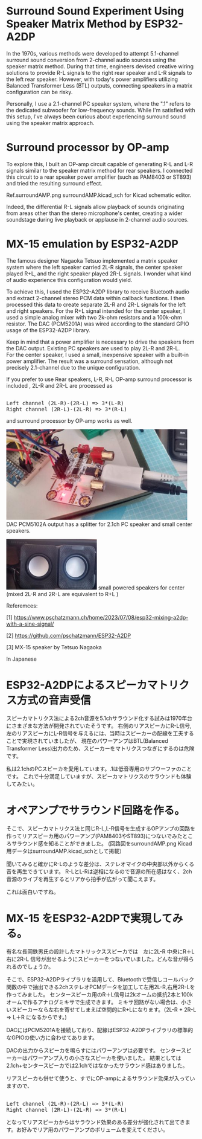 # Surround Sound Experiment Using Speaker Matrix Method by ESP32-A2DP

In the 1970s, various methods were developed to attempt 5.1-channel surround sound conversion from 2-channel audio sources using the speaker matrix method. During that time, engineers devised creative wiring solutions to provide R-L signals to the right rear speaker and L-R signals to the left rear speaker. However, with today's power amplifiers utilizing Balanced Transformer Less (BTL) outputs, connecting speakers in a matrix configuration can be risky.

Personally, I use a 2.1-channel PC speaker system, where the ".1" refers to the dedicated subwoofer for low-frequency sounds. While I'm satisfied with this setup, I've always been curious about experiencing surround sound using the speaker matrix approach.

# Surround processor by OP-amp

To explore this, I built an OP-amp circuit capable of generating R-L and L-R signals similar to the speaker matrix method for rear speakers.
I connected this circuit to a rear speaker power amplifier (such as PAM8403 or ST893) and tried the resulting surround effect. 

Ref.surroundAMP.png surroundAMP.kicad_sch for Kicad schematic editor.

Indeed, the differential R-L signals allow playback of sounds originating from areas other than the stereo microphone's center, creating a wider soundstage during live playback or applause in 2-channel audio sources.

# MX-15 emulation by ESP32-A2DP

The famous designer Nagaoka Tetsuo implemented a matrix speaker system where the left speaker carried 2L-R signals, the center speaker played R+L, and the right speaker played 2R-L signals. I wonder what kind of audio experience this configuration would yield.

To achieve this, I used the ESP32-A2DP library to receive Bluetooth audio and extract 2-channel stereo PCM data within callback functions. I then processed this data to create separate 2L-R and 2R-L signals for the left and right speakers. For the R+L signal intended for the center speaker, I used a simple analog mixer with two 2k-ohm resistors and a 100k-ohm resistor. The DAC (PCM5201A) was wired according to the standard GPIO usage of the ESP32-A2DP library.

Keep in mind that a power amplifier is necessary to drive the speakers from the DAC output. Existing PC speakers are used to play 2L-R and 2R-L.  
For the center speaker, I used a small, inexpensive speaker with a built-in power amplifier. 
The result was a surround sensation, although not precisely 2.1-channel due to the unique configuration.

If you prefer to use Rear speakers,  L-R, R-L OP-amp surround processor is included , 2L-R and 2R-L are processed as 
<pre> 
Left channel (2L-R)-(2R-L) => 3*(L-R) 
Right channel (2R-L)-(2L-R) => 3*(R-L) 
</pre>
and surround processor by OP-amp works as well.

![](PCM5102A.JPG) DAC PCM5102A output has a splitter for 2.1ch PC speaker and small center speakers.

![](SmallCenterSpeakerforR+L.JPG) small powered speakers for center (mixed 2L-R and 2R-L are equivalent to R+L )

Referemces:

[1] https://www.pschatzmann.ch/home/2023/07/08/esp32-mixing-a2dp-with-a-sine-signal/

[2] https://github.com/pschatzmann/ESP32-A2DP

[3] MX-15 speaker by Tetsuo Nagaoka


In Japanese

# ESP32-A2DPによるスピーカマトリクス方式の音声受信

スピーカマトリクス法による2ch音源を5.1chサラウンド化する試みは1970年台にさまざまな方法が開発されていたそうです。
右側のリアスピーカにR-L信号,左のリアスピーカにL-R信号を与えるには、当時はスピーカーの配線を工夫することで実現されていましたが、
現在のパワーアンプはBTL(Balanced Transformer Less)出力のため、スピーカーをマトリクスつなぎにするのは危険です。

私は2.1chのPCスピーカを愛用しています。.1は低音専用のサブウーファのことです。
これで十分満足していますが、スピーカマトリクスのサラウンドも体験してみたい。

# オペアンプでサラウンド回路を作る。
そこで、スピーカマトリクス法と同じR-L,L-R信号を生成するOPアンプの回路を作ってリアスピーカ用のパワーアンプ(PAM8403やST893)につないでみたところサラウンド感を知ることができました。
(回路図をsurroundAMP.png Kicad用データはsurroundAMP.kicad_schとして掲載）

聞いてみると確かにR-Lのような差分は、ステレオマイクの中央部以外からくる音を再生できています。
R-LとL-Rは逆相になるので音源の所在感はなく、2ch音源のライブを再生するとリアから拍手が広がって聞こえます。

これは面白いですね。

# MX-15 をESP32-A2DPで実現してみる。

有名な長岡鉄男氏の設計したマトリックススピーカでは　左に2L-R 中央にR＋L　右に2R-L 信号が出せるようにスピーカーをつないでいました。どんな音が得られるのでしょうか。

そこで、ESP32-A2DPライブラリを活用して、Bluetoothで受信しコールバック関数の中で抽出できる2chステレオPCMデータを加工して左用2L-R,右用2R-Lを作ってみました。
センタースピーカ用のR＋L信号は2kオームの抵抗2本と100kオームで作るアナログミキサで生成できます。
ミキサ回路がない場合は、小さいスピーカーなら左右を寄せてしまえば空間的にR+Lになります。（2L-R + 2R-L => L＋R になるからです。)

DACにはPCM5201Aを接続しており、配線はESP32-A2DPライブラリの標準的なGPIOの使い方に合わせてあります。

DACの出力からスピーカを鳴らすにはパワーアンプは必要です。
センタースピーカーはパワーアンプ入りの小さなスピーカを使いました。
結果としては2.1ch+センタースピーカでは2.1chではなかったサラウンド感はありました。

リアスピーカも併せて使うと、すでにOP-ampによるサラウンド効果が入っていますので、
<pre> 
Left channel (2L-R)-(2R-L) => 3*(L-R) 
Right channel (2R-L)-(2L-R) => 3*(R-L) 
</pre>
となってリアスピーカからはサラウンド効果のある差分が強化されて出てきます。お好みでリア用のパワーアンプのボリュームを変えてください。

